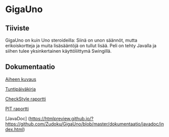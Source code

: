 # GigaUno

## Tiiviste

GigaUno on kuin Uno steroideilla: Siinä on unon säännöt, mutta erikoiskortteja ja muita lisäsääntöjä on tullut lisää.
Peli on tehty Javalla ja siihen tulee yksinkertainen käyttöliittymä Swingillä.

## Dokumentaatio

[Aiheen kuvaus](dokumentaatio/aiheenKuvausJaRakenne.md)

[Tuntipäiväkirja](dokumentaatio/tuntikirjanpito.md)

[CheckStyle raportti](https://htmlpreview.github.io/?https://github.com/Zudoku/GigaUno/blob/master/dokumentaatio/checkstyle/checkstyle.html)

[PIT raportti](https://htmlpreview.github.io/?https://github.com/Zudoku/GigaUno/blob/master/dokumentaatio/pit/index.html)

[JavaDoc] (https://htmlpreview.github.io/?https://github.com/Zudoku/GigaUno/blob/master/dokumentaatio/javadoc/index.html)